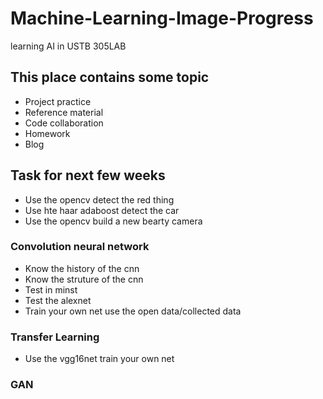 # Machine-Learning-Image-Progress

learning AI in USTB 305LAB<br>

## This place contains some topic <br>
* Project practice <br>
* Reference material<br>
* Code collaboration<br>
* Homework <br>
* Blog

## Task for next few weeks
* Use the opencv detect the red thing<br>
* Use hte haar adaboost detect the car<br>
* Use the opencv build a new bearty camera<br>

### Convolution neural network
* Know the history of the cnn
* Know the struture of the cnn
* Test in minst
* Test the alexnet
* Train your own net use the open data/collected data
### Transfer Learning 
* Use the vgg16net train your own net
### GAN
